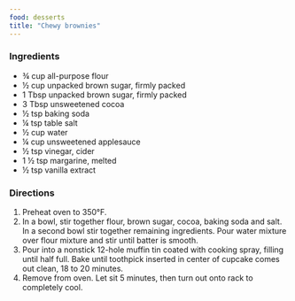 ```yaml
---
food: desserts
title: "Chewy brownies"
---
```


### Ingredients

- ¾ cup all-purpose flour
- ½ cup unpacked brown sugar, firmly packed
- 1 Tbsp unpacked brown sugar, firmly packed
- 3 Tbsp unsweetened cocoa
- ½ tsp baking soda
- ¼ tsp table salt
- ½ cup water
- ¼ cup unsweetened applesauce
- ½ tsp vinegar, cider
- 1 ½ tsp margarine, melted
- ½ tsp vanilla extract

### Directions

1. Preheat oven to 350°F.
1. In a bowl, stir together flour, brown sugar, cocoa, baking soda and salt. In a second bowl stir together remaining ingredients. Pour water mixture over flour mixture and stir until batter is smooth.
1. Pour into a nonstick 12-hole muffin tin coated with cooking spray, filling until half full. Bake until toothpick inserted in center of cupcake comes out clean, 18 to 20 minutes.
1. Remove from oven. Let sit 5 minutes, then turn out onto rack to completely cool.


